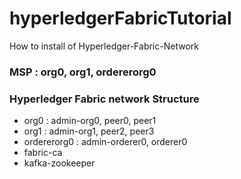 # hyperledgerFabricTutorial
How to install of Hyperledger-Fabric-Network 

### MSP : org0, org1, ordererorg0

### Hyperledger Fabric network Structure
- org0 : admin-org0, peer0, peer1
- org1 : admin-org1, peer2, peer3
- ordererorg0 : admin-orderer0, orderer0
- fabric-ca
- kafka-zookeeper






